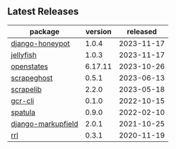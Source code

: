 ## Latest Releases
| package | version | released |
|--------------|-----------|-------------|
| [django-honeypot](https://github.com/jamesturk/django-honeypot) | 1.0.4 | 2023-11-17 |
| [jellyfish](https://github.com/jamesturk/jellyfish) | 1.0.3 | 2023-11-17 |
| [openstates](https://github.com/openstates/) | 6.17.11 | 2023-10-26 |
| [scrapeghost](https://github.com/jamesturk/scrapeghost) | 0.5.1 | 2023-06-13 |
| [scrapelib](https://github.com/jamesturk/scrapelib) | 2.2.0 | 2023-05-18 |
| [gcr-cli](https://github.com/jamesturk/gcr-cli) | 0.1.0 | 2022-10-15 |
| [spatula](https://github.com/jamesturk/spatula) | 0.9.0 | 2022-02-10 |
| [django-markupfield](https://github.com/jamesturk/django-markupfield) | 2.0.1 | 2021-10-25 |
| [rrl](https://github.com/jamesturk/rrl) | 0.3.1 | 2020-11-19 |
